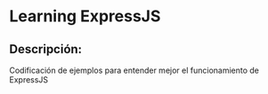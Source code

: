 Learning ExpressJS
===
## Descripción:  
Codificación de ejemplos para entender mejor el funcionamiento de ExpressJS
